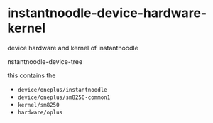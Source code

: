 # instantnoodle-device-hardware-kernel
device hardware and kernel of instantnoodle


nstantnoodle-device-tree

this contains the 
- `device/oneplus/instantnoodle`
-  `device/oneplus/sm8250-common1`
-  `kernel/sm8250`
-  `hardware/oplus`
